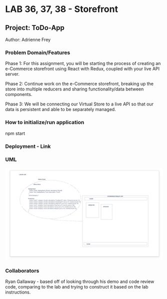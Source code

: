 # LAB 36, 37, 38 - Storefront

## Project: ToDo-App

Author: Adrienne Frey

### Problem Domain/Features

Phase 1:  For this assignment, you will be starting the process of creating an e-Commerce storefront using React with Redux, coupled with your live API server.

Phase 2: Continue work on the e-Commerce storefront, breaking up the store into multiple reducers and sharing functionality/data between components.

Phase 3: We will be connecting our Virtual Store to a live API so that our data is persistent and able to be separately managed.

### How to initialize/run application

npm start

### Deployment - Link


### UML

![LAB 36 UML](/assets/storefrontUML.png)


### Collaborators

Ryan Gallaway - based off of looking through his demo and code review code, comparing to the lab and trying to construct it based on the lab instructions.